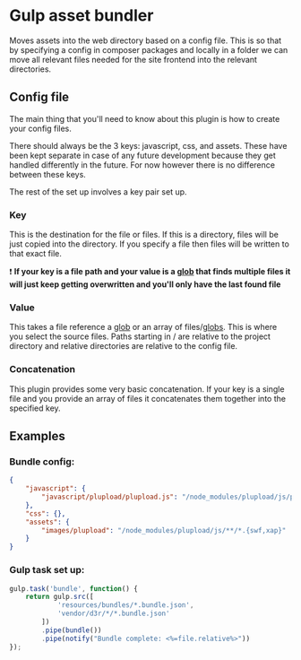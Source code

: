 # Gulp asset bundler

Moves assets into the web directory based on a config file. This is so that by specifying a config in composer packages and locally in a folder we can move all relevant files needed for the site frontend into the relevant directories.

## Config file

The main thing that you'll need to know about this plugin is how to create your config files.

There should always be the 3 keys: javascript, css, and assets. These have been kept separate in case of any future development because they get handled differently in the future. For now however there is no difference between these keys.

The rest of the set up involves a key pair set up.

### Key

This is the destination for the file or files. If this is a directory, files will be just copied into the directory. If you specify a file then files will be written to that exact file.

:exclamation: __If your key is a file path and your value is a [glob](https://en.wikipedia.org/wiki/Glob_(programming)) that finds multiple files it will just keep getting overwritten and you'll only have the last found file__


### Value

This takes a file reference a [glob](https://en.wikipedia.org/wiki/Glob_(programming)) or an array of files/[globs](https://en.wikipedia.org/wiki/Glob_(programming)). This is where you select the source files. Paths starting in / are relative to the project directory and relative directories are relative to the config file.

### Concatenation

This plugin provides some very basic concatenation. If your key is a single file and you provide an array of files it concatenates them together into the specified key.

## Examples

### Bundle config:

```json
{
    "javascript": {
        "javascript/plupload/plupload.js": "/node_modules/plupload/js/plupload.full.min.js"
    },
    "css": {},
    "assets": {
        "images/plupload": "/node_modules/plupload/js/**/*.{swf,xap}"
    }
}
```

### Gulp task set up:

```javascript
gulp.task('bundle', function() {
    return gulp.src([
            'resources/bundles/*.bundle.json',
            'vendor/d3r/*/*.bundle.json'
        ])
        .pipe(bundle())
        .pipe(notify("Bundle complete: <%=file.relative%>"))
});
```
